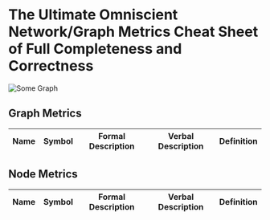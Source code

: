 # The Ultimate Omniscient Network/Graph Metrics Cheat Sheet of Full Completeness and Correctness

![Some Graph](path/to/some/graph.png)


## Graph Metrics

| Name       | Symbol         | Formal Description        | Verbal Description               | Definition              |
| ---------- | -------------- | ------------------------- | -------------------------------- | ----------------------- |



## Node Metrics

| Name       | Symbol         | Formal Description        | Verbal Description               | Definition              |
| ---------- | -------------- | ------------------------- | -------------------------------- | ----------------------- |
